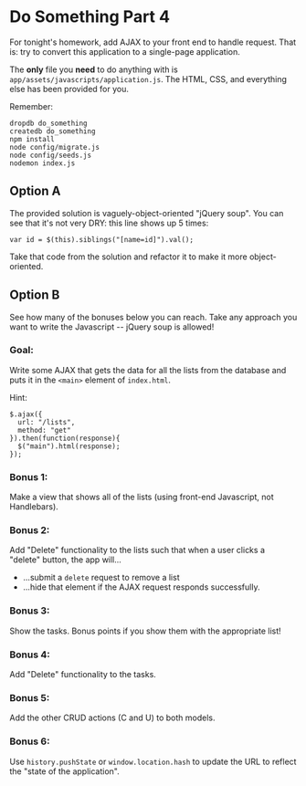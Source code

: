 # Do Something Part 4

For tonight's homework, add AJAX to your front end to handle request. That is: try to convert
this application to a single-page application.

The **only** file you **need** to do anything with is `app/assets/javascripts/application.js`. The HTML, CSS, and everything else has been provided for you.

Remember:

```
dropdb do_something
createdb do_something
npm install
node config/migrate.js
node config/seeds.js
nodemon index.js
```

## Option A

The provided solution is vaguely-object-oriented "jQuery soup". You can see that it's not very DRY: this line shows up 5 times:

```
var id = $(this).siblings("[name=id]").val();
```

Take that code from the solution and refactor it to make it more object-oriented.

## Option B

See how many of the bonuses below you can reach. Take any approach you want to write the Javascript -- jQuery soup is allowed!

### Goal:

Write some AJAX that gets the data for all the lists from the database and puts it in the `<main>` element of `index.html`.

Hint:

```
$.ajax({
  url: "/lists",
  method: "get"
}).then(function(response){
  $("main").html(response);
});
```

### Bonus 1:

Make a view that shows all of the lists (using front-end Javascript, not Handlebars).

### Bonus 2:

Add "Delete" functionality to the lists such that when a user clicks a "delete" button, the app will...
- ...submit a `delete` request to remove a list
- ...hide that element if the AJAX request responds successfully.

### Bonus 3:

Show the tasks. Bonus points if you show them with the appropriate list!

### Bonus 4:

Add "Delete" functionality to the tasks.

### Bonus 5:

Add the other CRUD actions (C and U) to both models.

### Bonus 6:

Use `history.pushState` or `window.location.hash` to update the URL to reflect the "state of the application".
